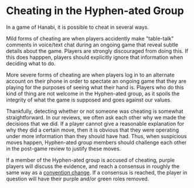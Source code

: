# Cheating in the Hyphen-ated Group

In a game of Hanabi, it is possible to cheat in several ways.

Mild forms of cheating are when players accidently make "table-talk" comments in voice/text chat during an ongoing game that reveal subtle details about the game. Players are strongly discouraged from doing this. If this does happpen, players should explicitly ignore that information when deciding what to do.

More severe forms of cheating are when players log in to an alternate account on their phone in order to spectate an ongoing game that they are playing for the purposes of seeing what their hand is. Players who do this kind of thing are not welcome in the Hyphen-ated group, as it spoils the integrity of what the game is supposed and goes against our values.

Thankfully, detecting whether or not someone was cheating is somewhat straightforward. In our reviews, we often ask each other why we made the decisions that we did. If a player cannot give a reasonable explanation for why they did a certain move, then it is obvious that they were operating under more information than they should have had. Thus, when suspicious moves happen, Hyphen-ated group members should challenge each other in the post-game review to justify these moves.

If a member of the Hyphen-ated group is accused of cheating, purple players will discuss the evidence, and reach a consensus in roughly the same way as a [convention change](convention-changes.md). If a consensus is reached, the player in question will have their purple and/or green roles removed.

